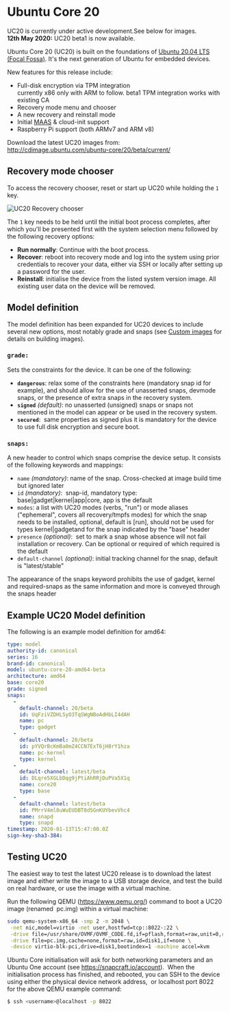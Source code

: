 # Ubuntu Core 20


<div class="p-notification--positive"><p markdown="1" class="p-notification__response">
<span class="p-notification__status">UC20 is currently under active development.</span>See below for images.</br>
<b>12th May 2020:</b> UC20 beta1 is now available.</br>
</p></div>

Ubuntu Core 20 (UC20) is built on the foundations of [Ubuntu 20.04 LTS (Focal
Fossa)](https://releases.ubuntu.com/20.04/). It's the next generation of Ubuntu
for embedded devices.

New features for this release include:

- Full-disk encryption via TPM integration </br>
  currently x86 only with ARM to follow. beta1 TPM integration works with existing CA </br>
- Recovery mode menu and chooser
- A new recovery and reinstall mode
- Initial [MAAS](https://maas.io/) & cloud-init support
- Raspberry Pi support (both ARMv7 and ARM v8)

Download the latest UC20 images from:</br>
<http://cdimage.ubuntu.com/ubuntu-core/20/beta/current/>

## Recovery mode chooser

To access the recovery chooser, reset or start up UC20 while holding the `1`
key.

![UC20 Recovery chooser](https://assets.ubuntu.com/v1/fe1a74d5-uc20_chooser_01.png)


The `1` key needs to be held until the initial boot process completes, after
which you'll be presented first with the system selection menu followed by the
following recovery options:

- **Run normally**: Continue with the boot process.
- **Recover**: reboot into recovery mode and log into the system using prior
  credentials to recover your data, either via SSH or locally after setting up
a password for the user.
- **Reinstall**: initialise the device from the listed system version image.
  All existing user data on the device will be removed.

## Model definition

The model definition has been expanded for UC20 devices to include several new
options, most notably grade and snaps (see [Custom
images](../image/custom-images) for details on building images).

### `grade:`

Sets the constraints for the device. It can be one of the following:

- **`dangerous`**: relax some of the constraints here (mandatory snap id for
  example), and should allow for the use of unasserted snaps, devmode snaps, or
the presence of extra snaps in the recovery system.
- **`signed`** _(default)_: no unasserted (unsigned) snaps or snaps not mentioned
  in the model can appear or be used in the recovery system.
- **`secured`**:  same properties as signed plus it is mandatory for the device to
  use full disk encryption and secure boot.

### `snaps:`

A new header to control which snaps comprise the device setup. It consists of
the following keywords and mappings:

- `name` _(mandatory)_: name of the snap. Cross-checked at image build time but ignored later
- `id` _(mandatory)_:  snap-id, mandatory  type: base|gadget|kernel|app|core, app is the default
- `modes`: a list with UC20 modes (verbs, "run") or mode aliases ("ephemeral",
  covers all recovery/tmpfs modes) for which the snap needs to be installed,
  optional, default is [run], should not be used for types kernel|gadgetand for
  the snap indicated by the "base" header
- `presence` _(optional)_:  set to mark a snap whose absence will not fail
  installation or recovery. Can be optional or required of which required  is
  the default
- `default-channel` _(optional)_: initial tracking channel for the snap, default is "latest/stable"

The appearance of the snaps keyword prohibits the use of gadget, kernel and
required-snaps  as the same information and more is conveyed through the snaps
header

## Example UC20 Model definition

The following is an example model definition for amd64:

```yaml
type: model
authority-id: canonical
series: 16
brand-id: canonical
model: ubuntu-core-20-amd64-beta
architecture: amd64
base: core20
grade: signed
snaps:
  -
    default-channel: 20/beta
    id: UqFziVZDHLSyO3TqSWgNBoAdHbLI4dAH
    name: pc
    type: gadget
  -
    default-channel: 20/beta
    id: pYVQrBcKmBa0mZ4CCN7ExT6jH8rY1hza
    name: pc-kernel
    type: kernel
  -
    default-channel: latest/beta
    id: DLqre5XGLbDqg9jPtiAhRRjDuPVa5X1q
    name: core20
    type: base
  -
    default-channel: latest/beta
    id: PMrrV4ml8uWuEUDBT8dSGnKUYbevVhc4
    name: snapd
    type: snapd
timestamp: 2020-01-13T15:47:00.0Z
sign-key-sha3-384:
```

## Testing UC20

The easiest way to test the latest UC20 release is to download the latest image
and either write the image to a USB storage device, and test the build on real
hardware, or use the image with a virtual machine.

Run the following QEMU (<https://www.qemu.org/>) command to boot a UC20 image
(renamed  pc.img) within a virtual machine:

```bash
sudo qemu-system-x86_64 -smp 2 -m 2048 \
 -net nic,model=virtio -net user,hostfwd=tcp::8022-:22 \
 -drive file=/usr/share/OVMF/OVMF_CODE.fd,if=pflash,format=raw,unit=0,readonly=on \
 -drive file=pc.img,cache=none,format=raw,id=disk1,if=none \
 -device virtio-blk-pci,drive=disk1,bootindex=1 -machine accel=kvm
```

Ubuntu Core initialisation will ask for both networking parameters and an
Ubuntu One account (see <https://snapcraft.io/account>).  When the
initialisation process has finished, and rebooted, you can SSH to the device
using either the physical device network address,  or localhost port 8022 for
the above QEMU example command:

```bash
$ ssh <username>@localhost -p 8022
```
